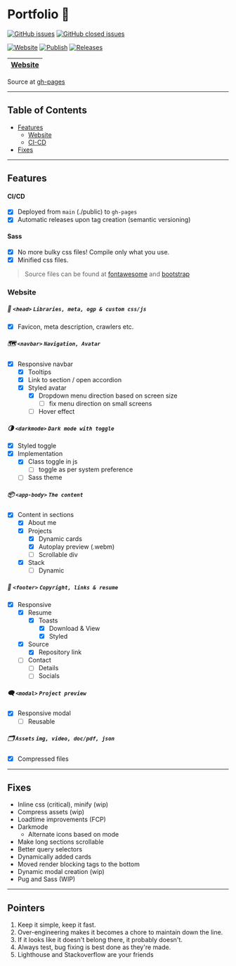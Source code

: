 # Portfolio 📁 
[![GitHub issues](https://img.shields.io/github/issues/blacksmithop/Portfolio?label=issues)](https://github.com/blacksmithop/Portfolio/issues)
[![GitHub closed issues](https://img.shields.io/github/issues-closed/blacksmithop/Portfolio?color=green&label=issues)](https://github.com/blacksmithop/Portfolio/issues?q=is%3Aissue+is%3Aclosed)

[![Website](https://img.shields.io/website?down_message=Down&label=Website&up_message=Up&url=https%3A%2F%2Fblacksmithop.github.io%2FPortfolio%2F)](https://github.com/blacksmithop/Portfolio/actions/workflows/pages/pages-build-deployment)
[![Publish](https://github.com/blacksmithop/Portfolio/actions/workflows/publish-folder.yml/badge.svg)](https://github.com/blacksmithop/Portfolio/actions/workflows/publish-folder.yml)
[![Releases](https://github.com/blacksmithop/Portfolio/actions/workflows/create-release.yml/badge.svg)](https://github.com/blacksmithop/Portfolio/actions/workflows/create-release.yml)

| [Website](https://blacksmithop.github.io/Portfolio/) |
| ---------------------------------------------------- |

Source at [gh-pages](https://github.com/blacksmithop/Portfolio/tree/gh-pages)


---
## Table of Contents
  * [Features](#features)
    * [Website](#website)
    * [CI-CD](#cicd)
  * [Fixes](#fixes)

---
## Features 
#### CI/CD
- [x] Deployed from `main` (./public) to `gh-pages`
- [x] Automatic releases upon tag creation (semantic versioning)
#### Sass
- [x] No more bulky css files! Compile only what you use.
- [x] Minified css files.

> Source files can be found at [fontawesome](https://fontawesome.com/download) and [bootstrap](https://getbootstrap.com/docs/4.0/getting-started/download/)

### Website
##### :tophat: `<head>` ```Libraries, meta, ogp & custom css/js```
- [x] Favicon, meta description, crawlers etc.
  
##### :world_map: `<navbar>` ```Navigation, Avatar```
- [x] Responsive navbar
  - [x] Tooltips
  - [x] Link to section / open accordion
  - [x] Styled avatar
    - [x] Dropdown menu direction based on screen size
      - [ ] fix menu direction on small screens
    - [ ] Hover effect

##### :last_quarter_moon: `<darkmode>` ```Dark mode with toggle```
- [x] Styled toggle
- [x] Implementation 
  - [x] Class toggle in js
    - [ ] toggle as per system preference
  - [ ] Sass theme

##### :package: `<app-body>` ```The content```
- [x] Content in sections
  - [x] About me
  - [x] Projects
    - [x] Dynamic cards
    - [x] Autoplay preview (.webm) 
    - [ ] Scrollable div
  - [x] Stack
    - [ ] Dynamic

##### :footprints: `<footer>` ```Copyright, links & resume```
- [x] Responsive
  - [x] Resume
    - [x] Toasts
      - [x] Download & View 
      - [x] Styled
  - [x] Source
      - [x] Repository link
  - [ ] Contact
      - [ ] Details
      - [ ] Socials 

##### :left_speech_bubble: `<modal>` ```Project preview```
  - [x] Responsive modal
    - [ ] Reusable

##### :card_index_dividers: `Assets` ```img, video, doc/pdf, json```
  - [x] Compressed files

---
## Fixes
* Inline css (critical), minify (wip)
* Compress assets (wip)
* Loadtime improvements (FCP)
* Darkmode
  * Alternate icons based on mode
* Make long sections scrollable
* Better query selectors
* Dynamically added cards
* Moved render blocking tags to the bottom
* Dynamic modal creation (wip)
* Pug and Sass (WIP)
  
---
## Pointers
1) Keep it simple, keep it fast.
2) Over-engineering makes it becomes a chore to maintain down the line.
3) If it looks like it doesn't belong there, it probably doesn't.
4) Always test, bug fixing is best done as they're made.
5) Lighthouse and Stackoverflow are your friends
